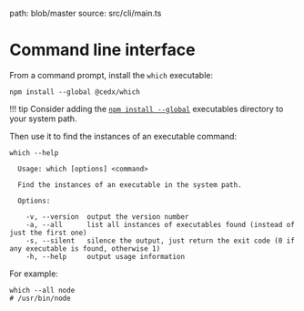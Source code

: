 path: blob/master
source: src/cli/main.ts

# Command line interface
From a command prompt, install the `which` executable:

```shell
npm install --global @cedx/which
```

!!! tip
    Consider adding the [`npm install --global`](https://docs.npmjs.com/files/folders) executables directory to your system path.

Then use it to find the instances of an executable command:

```shell
which --help

  Usage: which [options] <command>

  Find the instances of an executable in the system path.

  Options:

    -v, --version  output the version number
    -a, --all      list all instances of executables found (instead of just the first one)
    -s, --silent   silence the output, just return the exit code (0 if any executable is found, otherwise 1)
    -h, --help     output usage information
```

For example:

```shell
which --all node
# /usr/bin/node
```
